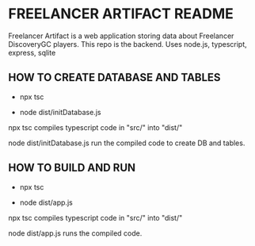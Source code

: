 # FREELANCER ARTIFACT README

Freelancer Artifact is a web application storing data about Freelancer DiscoveryGC players.
This repo is the backend.
Uses node.js, typescript, express, sqlite


## HOW TO CREATE DATABASE AND TABLES

- npx tsc

- node dist/initDatabase.js


npx tsc compiles typescript code in "src/" into "dist/"

node dist/initDatabase.js run the compiled code to create DB and tables.


## HOW TO BUILD AND RUN

- npx tsc

- node dist/app.js


npx tsc compiles typescript code in "src/" into "dist/"

node dist/app.js runs the compiled code.